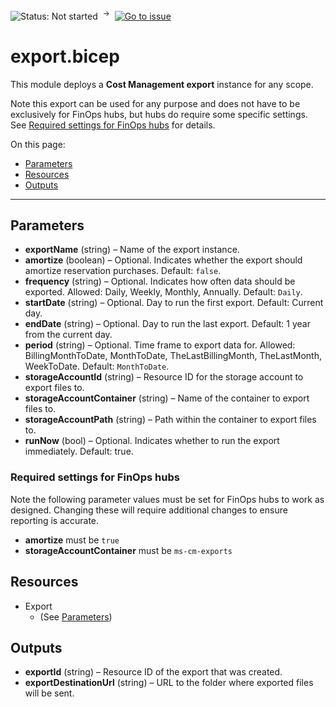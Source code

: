 ![Status: Not started](https://img.shields.io/badge/status-not%20started-red) &nbsp;<sup>→</sup>&nbsp;
[![Go to issue](https://img.shields.io/github/issues/detail/state/microsoft/cloud-hubs/1)](https://github.com/microsoft/cloud-hubs/issues/1)

# export.bicep

This module deploys a **Cost Management export** instance for any scope.

Note this export can be used for any purpose and does not have to be exclusively for FinOps hubs, but hubs do require some specific settings. See [Required settings for FinOps hubs](#required-settings-for-finops-hubs) for details.

On this page:

- [Parameters](#parameters)
- [Resources](#resources)
- [Outputs](#outputs)

---

## Parameters

- **exportName** (string) – Name of the export instance.
- **amortize** (boolean) – Optional. Indicates whether the export should amortize reservation purchases. Default: `false`.
- **frequency** (string) – Optional. Indicates how often data should be exported. Allowed: Daily, Weekly, Monthly, Annually. Default: `Daily`.
- **startDate** (string) – Optional. Day to run the first export. Default: Current day.
- **endDate** (string) – Optional. Day to run the last export. Default: 1 year from the current day.
- **period** (string) – Optional. Time frame to export data for. Allowed: BillingMonthToDate, MonthToDate, TheLastBillingMonth, TheLastMonth, WeekToDate. Default: `MonthToDate`.
- **storageAccountId** (string) – Resource ID for the storage account to export files to.
- **storageAccountContainer** (string) – Name of the container to export files to.
- **storageAccountPath** (string) – Path within the container to export files to.
- **runNow** (bool) – Optional. Indicates whether to run the export immediately. Default: true.

### Required settings for FinOps hubs

Note the following parameter values must be set for FinOps hubs to work as designed. Changing these will require additional changes to ensure reporting is accurate.

- **amortize** must be `true`
- **storageAccountContainer** must be `ms-cm-exports`

## Resources

- Export
  - (See [Parameters](#parameters))

## Outputs

- **exportId** (string) – Resource ID of the export that was created.
- **exportDestinationUrl** (string) – URL to the folder where exported files will be sent.
